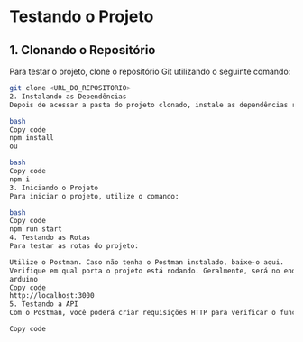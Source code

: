 # Testando o Projeto

## 1. Clonando o Repositório  
Para testar o projeto, clone o repositório Git utilizando o seguinte comando:  
```bash
git clone <URL_DO_REPOSITORIO>
2. Instalando as Dependências
Depois de acessar a pasta do projeto clonado, instale as dependências rodando o comando:

bash
Copy code
npm install
ou

bash
Copy code
npm i
3. Iniciando o Projeto
Para iniciar o projeto, utilize o comando:

bash
Copy code
npm run start
4. Testando as Rotas
Para testar as rotas do projeto:

Utilize o Postman. Caso não tenha o Postman instalado, baixe-o aqui.
Verifique em qual porta o projeto está rodando. Geralmente, será no endereço padrão:
arduino
Copy code
http://localhost:3000
5. Testando a API
Com o Postman, você poderá criar requisições HTTP para verificar o funcionamento das rotas da API.

Copy code
